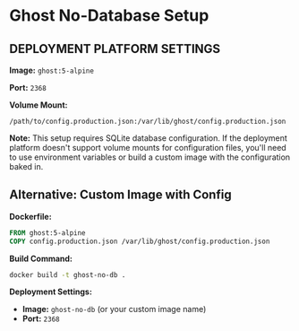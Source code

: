 # Ghost No-Database Setup

## DEPLOYMENT PLATFORM SETTINGS

**Image:** `ghost:5-alpine`

**Port:** `2368`

**Volume Mount:** 
```
/path/to/config.production.json:/var/lib/ghost/config.production.json
```

**Note:** This setup requires SQLite database configuration. If the deployment platform doesn't support volume mounts for configuration files, you'll need to use environment variables or build a custom image with the configuration baked in.

## Alternative: Custom Image with Config

**Dockerfile:**
```dockerfile
FROM ghost:5-alpine
COPY config.production.json /var/lib/ghost/config.production.json
```

**Build Command:**
```bash
docker build -t ghost-no-db .
```

**Deployment Settings:**
- **Image:** `ghost-no-db` (or your custom image name)
- **Port:** `2368`